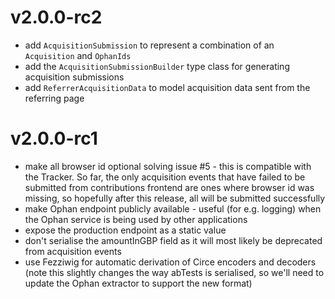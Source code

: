 # v2.0.0-rc2
* add `AcquisitionSubmission` to represent a combination of an `Acquisition` and `OphanIds`
* add the `AcquisitionSubmissionBuilder` type class for generating acquisition submissions
* add `ReferrerAcquisitionData` to model acquisition data sent from the referring page 

# v2.0.0-rc1
* make all browser id optional solving issue #5 - this is compatible with the Tracker. So far, the only acquisition events that have failed to be submitted from contributions frontend are ones where browser id was missing, so hopefully after this release, all will be submitted successfully
* make Ophan endpoint publicly available - useful (for e.g. logging) when the Ophan service is being used by other applications
* expose the production endpoint as a static value
* don't serialise the amountInGBP field as it will most likely be deprecated from acquisition events
* use Fezziwig for automatic derivation of Circe encoders and decoders (note this slightly changes the way abTests is serialised, so we'll need to update the Ophan extractor to support the new format)